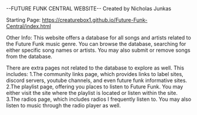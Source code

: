 --FUTURE FUNK CENTRAL WEBSITE--
Created by Nicholas Junkas

Starting Page:
https://creaturebox1.github.io/Future-Funk-Central/index.html

Other Info:
This website offers a database for all songs and artists related to the Future Funk music genre.
You can browse the database, searching for either specific song names or artists.
You may also submit or remove songs from the database.

There are extra pages not related to the database to explore as well.
This includes:
1.The community links page, which provides links to label sites, discord servers, youtube channels, and even future funk informative sites.
2.The playlist page, offering you places to listen to Future Funk. You may either visit the site where the playlist is located or listen within the site.
3.The radios page, which includes radios I frequently listen to. You may also listen to music through the radio player as well.
